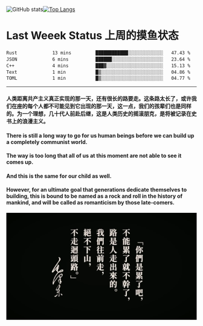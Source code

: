 ![GitHub stats](https://github-readme-stats.vercel.app/api?username=Mundanity-fc&hide=stars&count_private=true&show_icons=true&theme=prussian)[![Top Langs](https://github-readme-stats.vercel.app/api/top-langs/?username=Mundanity-fc&hide=javascript,html,css,blade&layout=compact&theme=prussian)](https://github.com/anuraghazra/github-readme-stats)

# Last Weeek Status 上周的摸鱼状态
<!--START_SECTION:waka-->

```txt
Rust             13 mins         ████████████░░░░░░░░░░░░░   47.43 %
JSON             6 mins          ██████░░░░░░░░░░░░░░░░░░░   23.64 %
C++              4 mins          ███▓░░░░░░░░░░░░░░░░░░░░░   15.13 %
Text             1 min           █▒░░░░░░░░░░░░░░░░░░░░░░░   04.86 %
TOML             1 min           █▒░░░░░░░░░░░░░░░░░░░░░░░   04.77 %
```

<!--END_SECTION:waka-->

---

#### 人类距离共产主义真正实现的那一天，还有很长的路要走。这条路太长了，或许我们在座的每个人都不可能见到它出现的那一天，这一点，我们的孩辈们也是同样的。为一个理想，几十代人前赴后继，这是人类历史的摇滚朋克，是将被记录在史书上的浪漫主义。

#### There is still a long way to go for us human beings before we can build up a completely communist world.
#### The way is too long that all of us at this moment are not able to see it comes up.
#### And this is the same for our child as well.
#### However, for an ultimate goal that generations dedicate themselves to building, this is bound to be named as a rock and roll in the history of mankind, and will be called as romanticism by those late-comers.

![HeSays](./HeSays.webp)
